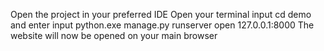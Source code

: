 Open the project in your preferred IDE 
Open your terminal 
input cd demo and enter
input python.exe manage.py runserver
open 127.0.0.1:8000
The website will now be opened on your main browser
